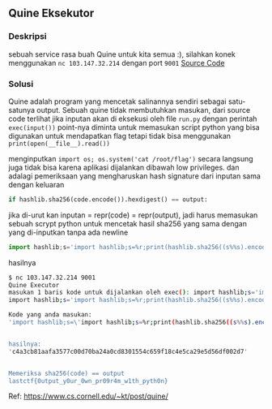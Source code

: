 ## Quine Eksekutor

### Deskripsi

sebuah service rasa buah Quine untuk kita semua :), silahkan konek menggunakan `nc 103.147.32.214` dengan port `9001` [Source Code](https://mega.nz/file/vipEQI4Z#8ss1daIi4RSIU7sHT9satwrN_n0MIY4T6bv9GZlcMOY)

### Solusi

Quine adalah program yang mencetak salinannya sendiri sebagai satu-satunya output. Sebuah quine tidak membutuhkan masukan, dari source code terlihat jika inputan akan di eksekusi oleh file `run.py` dengan perintah `exec(input())` point-nya diminta untuk memasukan script python yang bisa digunakan untuk mendapatkan flag tetapi tidak bisa menggunakan `print(open(__file__).read())` 

menginputkan `import os; os.system('cat /root/flag')` secara langsung juga tidak bisa karena aplikasi dijalankan dibawah low privileges. dan adalagi pemeriksaan yang mengharuskan hash signature dari inputan sama dengan keluaran 

```python
if hashlib.sha256(code.encode()).hexdigest() == output:
```

jika di-urut kan inputan = repr(code) = repr(output), jadi harus memasukan sebuah scrypt python untuk mencetak hasil sha256 yang sama dengan yang di-inputkan tanpa ada newline

```python
import hashlib;s='import hashlib;s=%r;print(hashlib.sha256((s%%s).encode()).hexdigest(),end="")';print(hashlib.sha256((s%s).encode()).hexdigest(),end="")
```

hasilnya

```bash
$ nc 103.147.32.214 9001
Quine Executor
masukan 1 baris kode untuk dijalankan oleh exec(): import hashlib;s='import hashlib;s=%r;print(hashlib.sha256((s%%s).encode()).hexdigest(),end="")';print(hashlib.sha256((s%s).encode()).hexdigest(),end="")
import hashlib;s='import hashlib;s=%r;print(hashlib.sha256((s%%s).encode()).hexdigest(),end="")';print(hashlib.sha256((s%s).encode()).hexdigest(),end="")

Kode yang anda masukan:
'import hashlib;s=\'import hashlib;s=%r;print(hashlib.sha256((s%%s).encode()).hexdigest(),end="")\';print(hashlib.sha256((s%s).encode()).hexdigest(),end="")'


hasilnya:
'c4a3cb81aafa3577c00d70ba24a0cd8301554c659f18c4e5ca29e5d56df002d7'


Memeriksa sha256(code) == output
lastctf{0utput_y0ur_0wn_pr09r4m_w1th_pyth0n}
```

Ref: https://www.cs.cornell.edu/~kt/post/quine/

